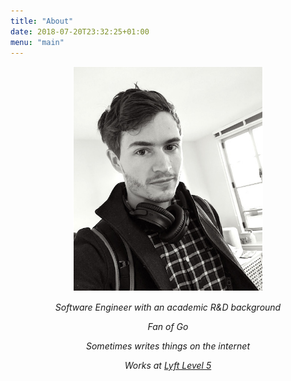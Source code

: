 ```yaml
---
title: "About"
date: 2018-07-20T23:32:25+01:00
menu: "main"
---
```

<!-- featured_image: '/images/gohugo-default-sample-hero-image.jpg' -->

<center>
<img src="/profile.jpg" style="width: 60%;border: 1px solid white;"/>

_Software Engineer with an academic R&D background_

_Fan of Go_

_Sometimes writes things on the internet_

_Works at [Lyft Level 5](https://www.lyft.com/self-driving-vehicles/engineers)_
</center>
